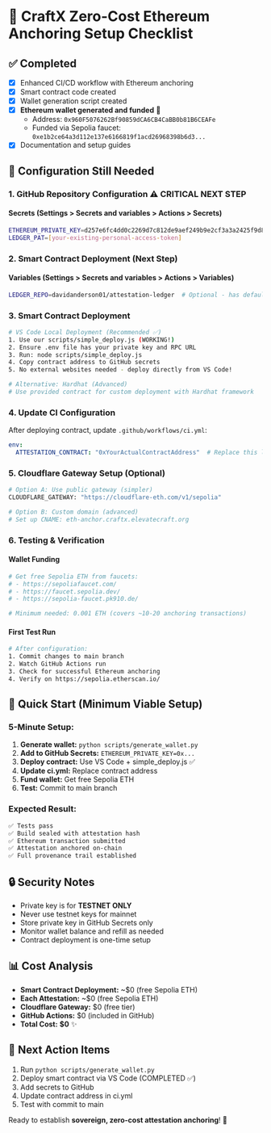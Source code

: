 # 🚀 CraftX Zero-Cost Ethereum Anchoring Setup Checklist

## ✅ Completed

- [x] Enhanced CI/CD workflow with Ethereum anchoring
- [x] Smart contract code created
- [x] Wallet generation script created
- [x] **Ethereum wallet generated and funded** 🎉
  - Address: `0x960F5076262Bf90859dCA6CB4CaBB0b81B6CEAFe`
  - Funded via Sepolia faucet: `0xe1b2ce64a3d112e137e6166819f1acd26968398b6d3...`
- [x] Documentation and setup guides

## 🔧 Configuration Still Needed

### 1. **GitHub Repository Configuration** ⚠️ CRITICAL NEXT STEP

#### **Secrets** (Settings > Secrets and variables > Actions > Secrets)

```bash
ETHEREUM_PRIVATE_KEY=d257e6fc4dd0c2269d7c812de9aef249b9e2cf3a3a2425f9d8b0191d6854c389
LEDGER_PAT=[your-existing-personal-access-token]
```

### 2. **Smart Contract Deployment** (Next Step)

#### **Variables** (Settings > Secrets and variables > Actions > Variables)

```bash
LEDGER_REPO=davidanderson01/attestation-ledger  # Optional - has default
```

### 3. **Smart Contract Deployment**

```bash
# VS Code Local Deployment (Recommended ✅)
1. Use our scripts/simple_deploy.js (WORKING!)
2. Ensure .env file has your private key and RPC URL
3. Run: node scripts/simple_deploy.js
4. Copy contract address to GitHub secrets
5. No external websites needed - deploy directly from VS Code!

# Alternative: Hardhat (Advanced)
# Use provided contract for custom deployment with Hardhat framework
```

### 4. **Update CI Configuration**

After deploying contract, update `.github/workflows/ci.yml`:

```yaml
env:
  ATTESTATION_CONTRACT: "0xYourActualContractAddress"  # Replace this line
```

### 5. **Cloudflare Gateway Setup** (Optional)

```bash
# Option A: Use public gateway (simpler)
CLOUDFLARE_GATEWAY: "https://cloudflare-eth.com/v1/sepolia"

# Option B: Custom domain (advanced)
# Set up CNAME: eth-anchor.craftx.elevatecraft.org
```

### 6. **Testing & Verification**

#### **Wallet Funding**

```bash
# Get free Sepolia ETH from faucets:
# - https://sepoliafaucet.com/
# - https://faucet.sepolia.dev/  
# - https://sepolia-faucet.pk910.de/

# Minimum needed: 0.001 ETH (covers ~10-20 anchoring transactions)
```

#### **First Test Run**

```bash
# After configuration:
1. Commit changes to main branch
2. Watch GitHub Actions run
3. Check for successful Ethereum anchoring
4. Verify on https://sepolia.etherscan.io/
```

## 🎯 **Quick Start (Minimum Viable Setup)**

### **5-Minute Setup:**

1. **Generate wallet:** `python scripts/generate_wallet.py`
2. **Add to GitHub Secrets:** `ETHEREUM_PRIVATE_KEY=0x...`
3. **Deploy contract:** Use VS Code + simple_deploy.js ✅
4. **Update ci.yml:** Replace contract address
5. **Fund wallet:** Get free Sepolia ETH
6. **Test:** Commit to main branch

### **Expected Result:**

```bash
✅ Tests pass
✅ Build sealed with attestation hash
✅ Ethereum transaction submitted
✅ Attestation anchored on-chain
✅ Full provenance trail established
```

## 🔒 **Security Notes**

- Private key is for **TESTNET ONLY**
- Never use testnet keys for mainnet
- Store private key in GitHub Secrets only
- Monitor wallet balance and refill as needed
- Contract deployment is one-time setup

## 📊 **Cost Analysis**

- **Smart Contract Deployment:** ~$0 (free Sepolia ETH)
- **Each Attestation:** ~$0 (free Sepolia ETH)
- **Cloudflare Gateway:** $0 (free tier)
- **GitHub Actions:** $0 (included in GitHub)
- **Total Cost:** **$0** ✨

## 🚨 **Next Action Items**

1. Run `python scripts/generate_wallet.py`
2. Deploy smart contract via VS Code (COMPLETED ✅)
3. Add secrets to GitHub
4. Update contract address in ci.yml
5. Test with commit to main

Ready to establish **sovereign, zero-cost attestation anchoring**! 🎯
